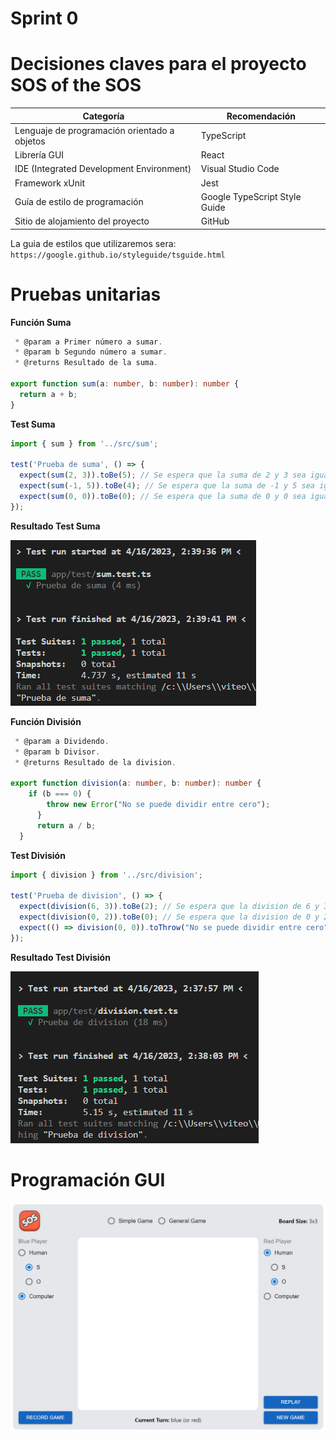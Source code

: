 # Sprint 0
# Decisiones claves para el proyecto SOS of the SOS
| Categoría | Recomendación |
|---|---|
| Lenguaje de programación orientado a objetos | TypeScript | 
| Librería GUI | React | 
| IDE (Integrated Development Environment) | Visual Studio Code |
| Framework  xUnit | Jest |
| Guía de estilo de programación | Google TypeScript Style Guide
| Sitio de alojamiento del proyecto | GitHub |

La guia de estilos que utilizaremos sera:
`https://google.github.io/styleguide/tsguide.html`

# Pruebas unitarias

**Función Suma**

```typescript
 * @param a Primer número a sumar.
 * @param b Segundo número a sumar.
 * @returns Resultado de la suma.
 
export function sum(a: number, b: number): number {
  return a + b;
}
```
**Test Suma**

```typescript
import { sum } from '../src/sum';

test('Prueba de suma', () => {
  expect(sum(2, 3)).toBe(5); // Se espera que la suma de 2 y 3 sea igual a 5
  expect(sum(-1, 5)).toBe(4); // Se espera que la suma de -1 y 5 sea igual a 4
  expect(sum(0, 0)).toBe(0); // Se espera que la suma de 0 y 0 sea igual a 0
});
```
**Resultado Test Suma**

![Test Resultado](Imagenes/sumaPass.png)

**Función División**

```typescript
 * @param a Dividendo.
 * @param b Divisor.
 * @returns Resultado de la division.
 
export function division(a: number, b: number): number {
    if (b === 0) {
        throw new Error("No se puede dividir entre cero");
      }
      return a / b;
  }
```

**Test División**

```typescript
import { division } from '../src/division';

test('Prueba de division', () => {
  expect(division(6, 3)).toBe(2); // Se espera que la division de 6 y 3 sea igual a 2
  expect(division(0, 2)).toBe(0); // Se espera que la division de 0 y 2 sea igual a 0
  expect(() => division(0, 0)).toThrow("No se puede dividir entre cero"); // Se espera que la division sea indefinida
});
```
**Resultado Test División**

![Test Resultado](Imagenes/divisionPass.png)

# Programación GUI

![GUI](Imagenes/GUI.png)
